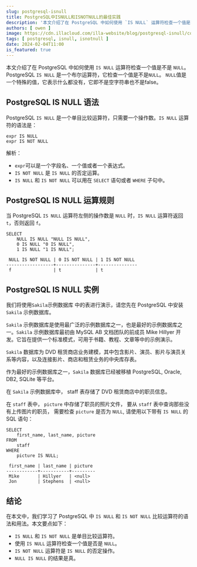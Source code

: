 ```yaml
---
slug: postgresql-isnull
title: PostgreSQL中ISNULL和ISNOTNULL的最佳实践
description: '本文介绍了在 PostgreSQL 中如何使用 `IS NULL` 运算符检查一个值是不是 `NULL`。PostgreSQL `IS NULL` 是一个布尔运算符，它检查一个值是不是`NULL`。 `NULL`值是一个特殊的值，它表示什么都没有，它即不是空字符串也不是false。' 
authors: [ owen ]
image: https://cdn.illacloud.com/illa-website/blog/postgresql-isnull/cover.webp
tags: [ postgresql, isnull, isnotnull ]
date: 2024-02-04T11:00
is_featured: true
---
```


本文介绍了在 PostgreSQL 中如何使用 `IS NULL` 运算符检查一个值是不是 `NULL`。PostgreSQL `IS NULL` 是一个布尔运算符，它检查一个值是不是`NULL`。 `NULL`值是一个特殊的值，它表示什么都没有，它即不是空字符串也不是false。

## PostgreSQL IS NULL 语法

PostgreSQL `IS NULL` 是一个单目比较运算符，只需要一个操作数。`IS NULL` 运算符的语法是：

```shell
expr IS NULL
expr IS NOT NULL
```

解析：
- `expr`可以是一个字段名、一个值或者一个表达式。
- `IS NOT NULL` 是 `IS NULL` 的否定运算。
- `IS NULL` 和 `IS NOT NULL` 可以用在 `SELECT` 语句或者 `WHERE` 子句中。

## PostgreSQL IS NULL 运算规则

当 PostgreSQL `IS NULL` 运算符左侧的操作数是 `NULL` 时，`IS NULL` 运算符返回 `t`，否则返回 `f`。

```shell
SELECT
    NULL IS NULL "NULL IS NULL",
    0 IS NULL "0 IS NULL",
    1 IS NULL "1 IS NULL";
```

```shell
 NULL IS NOT NULL | 0 IS NOT NULL | 1 IS NOT NULL
------------------+---------------+---------------
 f                | t             | t
```

## PostgreSQL IS NULL 实例

我们将使用`Sakila`示例数据库 中的表进行演示，请您先在 PostgreSQL 中安装 `Sakila` 示例数据库。

`Sakila` 示例数据库是使用最广泛的示例数据库之一，也是最好的示例数据库之一。`Sakila` 示例数据库最初由 MySQL AB 文档团队的前成员 Mike Hillyer 开发。它旨在提供一个标准模式，可用于书籍、教程、文章等中的示例演示。

`Sakila` 数据库为 DVD 租赁商店业务建模，其中包含影片、演员、影片与演员关系等内容，以及连接影片、商店和租赁业务的中央库存表。

作为最好的示例数据库之一，`Sakila` 数据库已经被移植 PostgreSQL, Oracle, DB2, SQLite 等平台。

在 `Sakila` 示例数据库中， staff 表存储了 DVD 租赁商店中的职员信息。

在 `staff` 表中， `picture` 中存储了职员的照片文件， 要从 `staff` 表中查询那些没有上传图片的职员， 需要检查 `picture` 是否为 `NULL`, 请使用以下带有 `IS NULL` 的 SQL 语句：

```shell
SELECT
    first_name, last_name, picture
FROM
    staff
WHERE
    picture IS NULL;
```

```shell
 first_name | last_name | picture
------------+-----------+---------
 Mike       | Hillyer   | <null>
 Jon        | Stephens  | <null>
```

## 结论

在本文中，我们学习了 PostgreSQL 中 `IS NULL` 和 `IS NOT NULL` 比较运算符的语法和用法。本文要点如下：

- `IS NULL` 和 `IS NOT NULL` 是单目比较运算符。
- 使用 `IS NULL` 运算符检查一个值是否是 `NULL`。
- `IS NOT NULL` 运算符是 `IS NULL` 的否定操作。
- `NULL IS NULL` 的结果是真。

